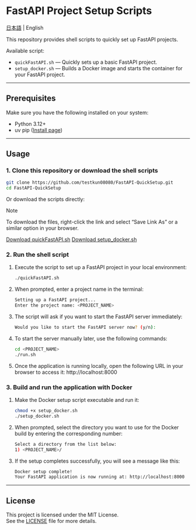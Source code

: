 # FastAPI Project Setup Scripts

[日本語](README.md) | English

This repository provides shell scripts to quickly set up FastAPI projects.

Available script:
- `quickFastAPI.sh` — Quickly sets up a basic FastAPI project.
- `setup_docker.sh` — Builds a Docker image and starts the container for your FastAPI project.
---

## Prerequisites

Make sure you have the following installed on your system:

- Python 3.12+
- uv pip ([Install page](https://docs.astral.sh/uv/getting-started/installation/))

---

## Usage

### 1. Clone this repository or download the shell scripts

```bash
git clone https://github.com/testkun08080/FastAPI-QuickSetup.git
cd FastAPI-QuickSetup
```

Or download the scripts directly:

> [!NOTE]
> To download the files, right-click the link and select “Save Link As” or a similar option in your browser.

[Download quickFastAPI.sh](https://raw.githubusercontent.com/testkun08080/FastAPI-QuickSetup/main/quickFastAPI.sh) 
[Download setup_docker.sh](https://raw.githubusercontent.com/testkun08080/FastAPI-QuickSetup/main/setup_docker.sh)  

### 2. Run the shell script
1. Execute the script to set up a FastAPI project in your local environment:
    ```bash
    ./quickFastAPI.sh
    ```
2. When prompted, enter a project name in the terminal:
    ```bash
    Setting up a FastAPI project...
    Enter the project name: <PROJECT_NAME>
    ```
3. The script will ask if you want to start the FastAPI server immediately:
    ```bash
    Would you like to start the FastAPI server now? (y/n): 
    ```
4. To start the server manually later, use the following commands:
     ```bash
    cd <PROJECT_NAME>
    ./run.sh
    ```
5. Once the application is running locally, open the following URL in your browser to access it:
   http://localhost:8000


### 3. Build and run the application with Docker
1. Make the Docker setup script executable and run it:
    ```bash
    chmod +x setup_docker.sh
    ./setup_docker.sh
    ```
2. When prompted, select the directory you want to use for the Docker build by entering the corresponding number:
    ```bash
    Select a directory from the list below:
    1) <PROJECT_NAME>/
    ```
3. If the setup completes successfully, you will see a message like this:
    ```bash
    Docker setup complete!
    Your FastAPI application is now running at: http://localhost:8000
    ```
---
## License

This project is licensed under the MIT License.  
See the [LICENSE](./LICENSE) file for more details.
